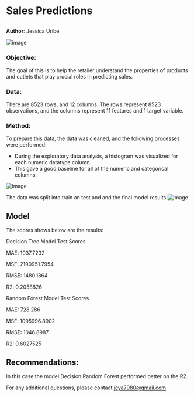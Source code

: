 # Sales Predictions
## 

**Author**: Jessica Uribe

![image](https://user-images.githubusercontent.com/120814725/224581500-29e2f7d6-4dc8-47dc-a51f-ba2b961b4389.png)


### Objective:

 The goal of this is to help the retailer understand the properties of products and outlets that play crucial roles in predicting sales.


### Data:
There are 8523 rows, and 12 columns.
The rows represent 8523 observations, and the columns represent 11 features and 1 target variable.

### Method:
To prepare this data, the data was cleaned, and the following processes were performed:

- During the exploratory data analysis, a histogram was visualized for each numeric datatype column. 
 - This gave a good baseline for all of the numeric and categorical columns.

![image](https://user-images.githubusercontent.com/120814725/224580685-824231a4-627d-430a-a52a-ce0b6e8f8915.png)


The data was split into train an test and and the final model results
![image](https://user-images.githubusercontent.com/120814725/224580722-fbfcac1a-cb61-4215-950a-366c1579cb11.png)

## Model
The scores shows below are the results:

Decision Tree Model Test Scores

MAE: 1037.7232

MSE: 2190951.7954

RMSE: 1480.1864

R2: 0.2058826

Random Forest Model Test Scores

MAE: 728.286

MSE: 1095996.8902

RMSE: 1046.8987

R2: 0.6027525

## Recommendations:

In this case the model Decision Random Forest performed better on the R2.


For any additional questions, please contact jeya7980@gmail.com
